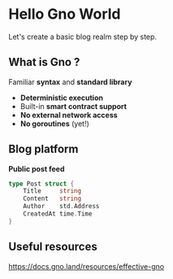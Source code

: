 # Hello Gno World
Let's create a basic blog realm step by step.

## What is Gno ?

Familiar **syntax** and **standard library**
-  **Deterministic execution**  
-  Built-in **smart contract support**  
-  **No external network access**  
-  **No goroutines** (yet!)

## Blog platform
**Public post feed** 

```go
type Post struct {
    Title     string
    Content   string
    Author    std.Address
    CreatedAt time.Time
}
```


## Useful resources
https://docs.gno.land/resources/effective-gno